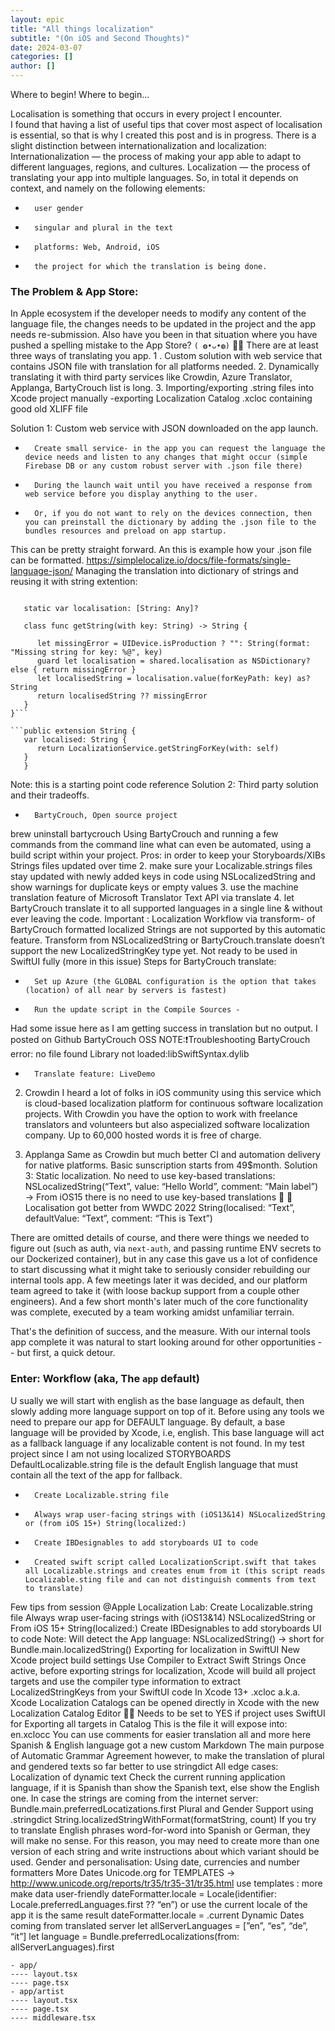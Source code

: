 ```yaml
---
layout: epic
title: "All things localization"
subtitle: "(On iOS and Second Thoughts)"
date: 2024-03-07
categories: []
author: []
---
```


Where to begin! Where to begin...

Localisation is something that occurs in every project I encounter.   
I found that having a list of useful tips that cover most aspect of localisation is essential, 
so that is why I created this post and is in progress.
There is a slight distinction between internationalization and localization:
Internationalization — the process of making your app able to adapt to different languages, regions, and cultures.
Localization — the process of translating your app into multiple languages.
So, in total it depends on context, and namely on the following elements:
* 		user gender
* 		singular and plural in the text
* 		platforms: Web, Android, iOS
* 		the project for which the translation is being done.

<!-- more -->

### The Problem & App Store:

In Apple ecosystem if the developer needs to modify any content of the language file, 
the changes needs to be updated in the project and the app needs re-submission.
 Also have you been in that situation where you have pushed a spelling mistake 
 to the App Store? `( ◍•ᴗ•◍)`
🤟🏽 There are at least three ways of translating you app.
1 . Custom solution with web service that contains JSON file with translation for all platforms needed.
2. Dynamically translating it with third party services like Crowdin, Azure Translator, Applanga, BartyCrouch list is long.
3. Importing/exporting .string files into Xcode project manually
-exporting Localization Catalog .xcloc containing good old XLIFF file

Solution 1:
Custom web service with JSON downloaded on the app launch.
* 		Create small service- in the app you can request the language the device needs and listen to any changes that might occur (simple Firebase DB or any custom robust server with .json file there)
* 		During the launch wait until you have received a response from web service before you display anything to the user.
* 		Or, if you do not want to rely on the devices connection, then you can preinstall the dictionary by adding the .json file to the bundles resources and preload on app startup.
This can be pretty straight forward. An this is example how your .json file can be formatted. https://simplelocalize.io/docs/file-formats/single-language-json/
Managing the translation into dictionary of strings and reusing it with string extention:
```public class LocalizationService {
   
   static var localisation: [String: Any]?

   class func getString(with key: String) -> String {

      let missingError = UIDevice.isProduction ? "": String(format: "Missing string for key: %@", key)
      guard let localisation = shared.localisation as NSDictionary? else { return missingError }      
      let localisedString = localisation.value(forKeyPath: key) as? String
      return localisedString ?? missingError
   }
}```

```public extension String {
   var localised: String {
      return LocalizationService.getStringForKey(with: self)
   }
   }
   ```

Note: this is a starting point code reference
Solution 2:
Third party solution and their tradeoffs.
* 		BartyCrouch, Open source project
brew uninstall bartycrouch
Using BartyCrouch and running a few commands from the command line what can even be automated, 
using a build script within your project.
Pros:
in order to keep your Storyboards/XIBs Strings files updated over time
2. make sure your Localizable.strings files stay updated with newly added keys in code 
using NSLocalizedString and show warnings for duplicate keys or empty values
3. use the machine translation feature of Microsoft Translator Text API via translate
4. let BartyCrouch translate it to all supported languages in a single line & 
without ever leaving the code.
Important : Localization Workflow via transform- of BartyCrouch formatted localized Strings 
are not supported by this automatic feature.
Transform from NSLocalizedString or BartyCrouch.translate doesn’t support the new LocalizedStringKey type yet. 
Not ready to be used in SwiftUI fully (more in this issue)
Steps for BartyCrouch translate:
* 		Set up Azure (the GLOBAL configuration is the option that takes (location) of all near by servers is fastest)
* 		Run the update script in the Compile Sources -
Had some issue here as I am getting success in translation but no output. I posted on Github BartyCrouch OSS
NOTE:❗️Troubleshooting BartyCrouch error: no file found Library not loaded:libSwiftSyntax.dylib
* 		Translate feature: LiveDemo

2. Crowdin
I heard a lot of folks in iOS community using this service which is cloud-based localization platform for continuous software localization projects.
With Crowdin you have the option to work with freelance translators and volunteers but also aspecialized software localization company.
Up to 60,000 hosted words it is free of charge.

3. Applanga
Same as Crowdin but much better CI and automation delivery for native platforms.
Basic sunscription starts from 49$month.
Solution 3:
Static localization. No need to use key-based translations:
NSLocalizedString(“Text”, value: “Hello World”, comment: “Main label”)
→ From iOS15 there is no need to use key-based translations 💯 💯
Localisation got better from WWDC 2022
String(localised: “Text”, defaultValue: “Text”, comment: “This is Text”)

There are omitted details of course, and there were things we needed to figure
out (such as auth, via `next-auth`, and passing runtime ENV secrets to our
Dockerized container), but in any case this gave us a lot of confidence to start
discussing what it might take to seriously consider rebuilding our internal
tools app. A few meetings later it was decided, and our platform team agreed to
take it (with loose backup support from a couple other engineers). And a few
short month's later much of the core functionality was complete, executed by a
team working amidst unfamiliar terrain.

That's the definition of success, and the measure. With our internal tools app
complete it was natural to start looking around for other opportunities -- but
first, a quick detour.

### Enter: Workflow (aka, The `app` default)

U
sually we will start with english as the base language as default, then slowly adding more language support on top of it. Before using any tools we need to prepare our app for DEFAULT language.
By default, a base language will be provided by Xcode, i.e, english. This base language will act as a fallback language if any localizable content is not found. In my test project since I am not using localized STORYBOARDS DefaultLocalizable.string file is the default English language that must contain all the text of the app for fallback.
* 		Create Localizable.string file
* 		Always wrap user-facing strings with (iOS13&14) NSLocalizedString or (from iOS 15+) String(localized:)
* 		Create IBDesignables to add storyboards UI to code
* 		Created swift script called LocalizationScript.swift that takes all Localizable.strings and creates enum from it (this script reads Localizable.sting file and can not distinguish comments from text to translate)
Few tips from session @Apple Localization Lab:
Create Localizable.string file
Always wrap user-facing strings with (iOS13&14) NSLocalizedString or
From iOS 15+ String(localized:)
Create IBDesignables to add storyboards UI to code
Note: Will detect the App language:
NSLocalizedString() → short for Bundle.main.localizedString()
Exporting for localization in SwiftUI
New Xcode project build settings Use Compiler to Extract Swift Strings
Once active, before exporting strings for localization, Xcode will build all project targets and use the compiler type information to extract LocalizedStringKeys from your SwiftUI code
In Xcode 13+ .xcloc a.k.a. Xcode Localization Catalogs can be opened directly in Xcode with the new Localization Catalog Editor 🤙🏽
Needs to be set to YES if project uses SwiftUI for Exporting all targets in Catalog
This is the file it will expose into: en.xclocc
You can use comments for easier translation all and more here
Spanish & English language got a new custom Markdown
The main purpose of Automatic Grammar Agreement however, to make the translation of plural and gendered texts
so far better to use stringdict
All edge cases:
Localization of dynamic text
Check the current running application language, if it is Spanish than show the Spanish text, else show the English one.
In case the strings are coming from the internet server:
Bundle.main.preferredLocatizations.first
Plural and Gender Support
using .stringdict
String.localizedStringWithFormat(formatString, count)
If you try to translate English phrases word-for-word into Spanish or German, they will make no sense. For this reason, you may need to create more than one version of each string and write instructions about which variant should be used.
Gender and personalisation:
Using date, currencies and number formatters
More
Dates
Unicode.org for TEMPLATES → http://www.unicode.org/reports/tr35/tr35-31/tr35.html
use templates : more make data user-friendly
dateFormatter.locale = Locale(identifier: Locale.preferredLanguages.first ?? “en”)
or use the current locale of the app it is the same result
dateFormatter.locale = .current
Dynamic Dates
coming from translated server
let allServerLanguages = [”en”, “es”, “de”, “it”]
let language = Bundle.preferredLocalizations(from: allServerLanguages).first

```
- app/
---- layout.tsx
---- page.tsx
- app/artist
---- layout.tsx
---- page.tsx
---- middleware.tsx
```
